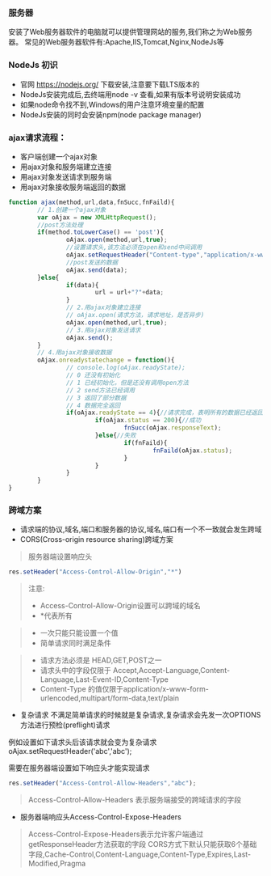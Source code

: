 ### 服务器
安装了Web服务器软件的电脑就可以提供管理网站的服务,我们称之为Web服务器。
常见的Web服务器软件有:Apache,IIS,Tomcat,Nginx,NodeJs等

### NodeJs 初识
* 官网 https://nodejs.org/ 下载安装,注意要下载LTS版本的
* NodeJs安装完成后,去终端用node -v 查看,如果有版本号说明安装成功
* 如果node命令找不到,Windows的用户注意环境变量的配置
* NodeJs安装的同时会安装npm(node package manager)

### ajax请求流程：
* 客户端创建一个ajax对象
* 用ajax对象和服务端建立连接
* 用ajax对象发送请求到服务端
* 用ajax对象接收服务端返回的数据

```javascript
function ajax(method,url,data,fnSucc,fnFaild){
        // 1.创建一个ajax对象
        var oAjax = new XMLHttpRequest();
        //post方法处理
        if(method.toLowerCase() == 'post'){
                oAjax.open(method,url,true);
                //设置请求头,该方法必须在open和send中间调用
                oAjax.setRequestHeader("Content-type","application/x-www-form-urlencoded");
                //post发送的数据 
                oAjax.send(data);               
        }else{
                if(data){
                        url = url+"?"+data;
                }
                // 2.用ajax对象建立连接
                // oAjax.open(请求方法，请求地址，是否异步)                
                oAjax.open(method,url,true);
                // 3.用ajax对象发送请求                
                oAjax.send();
        }
        // 4.用ajax对象接收数据
        oAjax.onreadystatechange = function(){
                // console.log(oAjax.readyState);
                // 0 还没有初始化
                // 1 已经初始化，但是还没有调用open方法
                // 2 send方法已经调用
                // 3 返回了部分数据
                // 4 数据完全返回
                if(oAjax.readyState == 4){//请求完成，表明所有的数据已经返回，但并不代表成功
                        if(oAjax.status == 200){//成功
                                fnSucc(oAjax.responseText);
                        }else{//失败
                                if(fnFaild){
                                        fnFaild(oAjax.status);
                                }       
                        }
                }
        }
}
```

### 跨域方案
* 请求端的协议,域名,端口和服务器的协议,域名,端口有一个不一致就会发生跨域
* CORS(Cross-origin resource sharing)跨域方案

> 服务器端设置响应头
```javascript
res.setHeader("Access-Control-Allow-Origin","*")
```
> 注意:
> * Access-Control-Allow-Origin设置可以跨域的域名
> * *代表所有

> * 一次只能只能设置一个值
> * 简单请求同时满足条件

> * 请求方法必须是 HEAD,GET,POST之一
> * 请求头中的字段仅限于 Accept,Accept-Language,Content-Language,Last-Event-ID,Content-Type
> * Content-Type 的值仅限于application/x-www-form-urlencoded,multipart/form-data,text/plain


* 复杂请求
不满足简单请求的时候就是复杂请求,复杂请求会先发一次OPTIONS方法进行预检(preflight)请求

例如设置如下请求头后该请求就会变为复杂请求
oAjax.setRequestHeader('abc','abc');

需要在服务器端设置如下响应头才能实现请求

```javascript
res.setHeader("Access-Control-Allow-Headers","abc");
```
> Access-Control-Allow-Headers 表示服务端接受的跨域请求的字段


* 服务器端响应头Access-Control-Expose-Headers

> Access-Control-Expose-Headers表示允许客户端通过getResponseHeader方法获取的字段
> CORS方式下默认只能获取6个基础字段,Cache-Control,Content-Language,Content-Type,Expires,Last-Modified,Pragma




